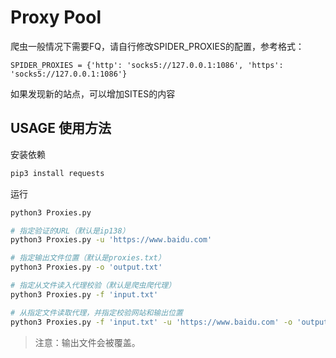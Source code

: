 # Proxy Pool

爬虫一般情况下需要FQ，请自行修改SPIDER_PROXIES的配置，参考格式：
```
SPIDER_PROXIES = {'http': 'socks5://127.0.0.1:1086', 'https': 'socks5://127.0.0.1:1086'}
```

如果发现新的站点，可以增加SITES的内容

## USAGE 使用方法
安装依赖
```bash
pip3 install requests
```

运行
```bash
python3 Proxies.py

# 指定验证的URL（默认是ip138）
python3 Proxies.py -u 'https://www.baidu.com'

# 指定输出文件位置（默认是proxies.txt）
python3 Proxies.py -o 'output.txt'

# 指定从文件读入代理校验（默认是爬虫爬代理）
python3 Proxies.py -f 'input.txt'

# 从指定文件读取代理，并指定校验网站和输出位置
python3 Proxies.py -f 'input.txt' -u 'https://www.baidu.com' -o 'output.txt'
```

> 注意：输出文件会被覆盖。


